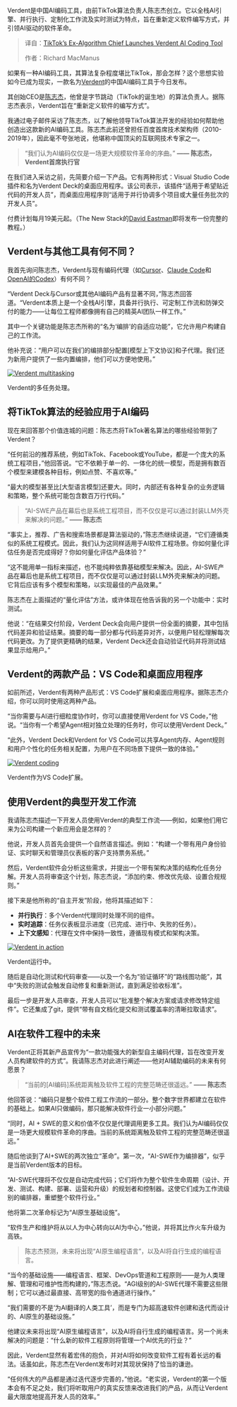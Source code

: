 
<!--
title: TikTok前算法主管打造Verdent AI编程神器
cover: https://cdn.thenewstack.io/media/2025/09/024a7dd6-point-normal-uhjuust8s_8-unsplashc.jpg
summary: Verdent是中国AI编码工具，由前TikTok算法负责人陈志杰创立。它以全栈AI引擎、并行执行、定制化工作流及实时测试为特点，旨在重新定义软件编写方式，并引领AI驱动的软件革命。
-->

Verdent是中国AI编码工具，由前TikTok算法负责人陈志杰创立。它以全栈AI引擎、并行执行、定制化工作流及实时测试为特点，旨在重新定义软件编写方式，并引领AI驱动的软件革命。

> 译自：[TikTok’s Ex-Algorithm Chief Launches Verdent AI Coding Tool](https://thenewstack.io/tiktoks-ex-algorithm-chief-launches-verdent-ai-coding-tool/)
> 
> 作者：Richard MacManus

如果有一种AI编码工具，其算法复杂程度堪比TikTok，那会怎样？这个思想实验如今已成为现实，一款名为[Verdent](https://www.verdent.ai/)的中国AI编码工具于今日发布。

其创始CEO是[陈志杰](https://www.linkedin.com/in/zhijie-chen-bytechen/)，他曾是字节跳动（TikTok的诞生地）的算法负责人。据陈志杰表示，Verdent旨在“重新定义软件的编写方式”。

我通过电子邮件采访了陈志杰，以了解他领导TikTok算法开发的经验如何帮助他创造出这款新的AI编码工具。陈志杰此前还曾担任百度首席技术架构师（2010-2019年），因此毫不夸张地说，他堪称中国顶尖的互联网技术专家之一。

> “我们认为AI编码仅仅是一场更大规模软件革命的序曲。”
> **—— 陈志杰，Verdent首席执行官**

在我们进入采访之前，先简要介绍一下产品。它有两种形式：Visual Studio Code插件和名为Verdent Deck的桌面应用程序。该公司表示，该插件“适用于希望贴近代码的开发人员”，而桌面应用程序则“适用于并行协调多个项目或大量任务批次的开发人员”。

付费计划每月19美元起。（The New Stack的[David Eastman](https://thenewstack.io/author/david-eastman/)即将发布一份完整的教程。）

## Verdent与其他工具有何不同？

我首先询问陈志杰，Verdent与现有编码代理（如[Cursor](https://thenewstack.io/install-cursor-and-learn-programming-with-ai-help/)、[Claude Code](https://thenewstack.io/claude-opus-4-with-claude-code-a-developer-walkthrough/)和[OpenAI的Codex](https://thenewstack.io/testing-openai-codex-and-comparing-it-to-claude-code/)）有何不同？

“Verdent Deck与Cursor或其他AI编码产品有显著不同，”陈志杰回答道。“Verdent本质上是一个全栈AI引擎，具备并行执行、可定制工作流和防弹交付的能力——让每位工程师都像拥有自己的精英AI团队一样工作。”

其中一个关键功能是陈志杰所称的“名为‘编排’的自适应功能”，它允许用户构建自己的工作流。

他补充说：“用户可以在我们的编排部分配置[模型上下文协议]和子代理。我们还为新用户提供了一些内置编排，他们可以方便地使用。”

[![Verdent multitasking](https://cdn.thenewstack.io/media/2025/09/2662be8f-verdent-deck.jpg)](https://cdn.thenewstack.io/media/2025/09/2662be8f-verdent-deck.jpg)

Verdent的多任务处理。

## 将TikTok算法的经验应用于AI编码

现在来回答那个价值连城的问题：陈志杰将TikTok著名算法的哪些经验带到了Verdent？

“任何前沿的推荐系统，例如TikTok、Facebook或YouTube，都是一个庞大的系统工程项目，”他回答说。“它不依赖于单一的、一体化的统一模型，而是拥有数百个模型来建模各种目标，例如点赞、不喜欢等。”

“最大的模型甚至比[大型语言模型]还要大。同时，内部还有各种复杂的业务逻辑和策略，整个系统可能包含数百万行代码。”

> “AI-SWE产品在幕后也是系统工程项目，而不仅仅是可以通过封装LLM外壳来解决的问题。”
> **—— 陈志杰**

“事实上，推荐、广告和搜索场景都是算法驱动的，”陈志杰继续说道，“它们遵循类似的系统工程模式。因此，我们认为这同样适用于AI软件工程场景。你如何量化评估任务是否完成得好？你如何量化评估产品体验？”

“这不能用单一指标来描述，也不能纯粹依靠基础模型来解决。因此，AI-SWE产品在幕后也是系统工程项目，而不仅仅是可以通过封装LLM外壳来解决的问题。它背后应该有多个模型和策略，以实现最佳的产品效果。”

陈志杰在上面描述的“量化评估”方法，或许体现在他告诉我的另一个功能中：实时测试。

他说：“在结果交付阶段，Verdent Deck会向用户提供一份全面的摘要，其中包括代码差异和验证结果。摘要的每一部分都与代码差异对齐，以便用户轻松理解每次代码更改。为了提供更精确的结果，Verdent Deck还会自动验证代码并将测试结果显示给用户。”

## Verdent的两款产品：VS Code和桌面应用程序

如前所述，Verdent有两种产品形式：VS Code扩展和桌面应用程序。据陈志杰介绍，你可以同时使用这两种产品。

“当你需要与AI进行细粒度协作时，你可以直接使用Verdent for VS Code，”他说。“当你有一个希望Agent相对独立处理的任务时，你可以使用Verdent Deck。”

“此外，Verdent Deck和Verdent for VS Code可以共享Agent内存、Agent规则和用户个性化的任务相关配置，为用户在不同场景下提供一致的体验。”

[![Verdent coding](https://cdn.thenewstack.io/media/2025/09/eadb9391-verdent2.jpg)](https://cdn.thenewstack.io/media/2025/09/eadb9391-verdent2.jpg)

Verdent作为VS Code扩展。

## 使用Verdent的典型开发工作流

我请陈志杰描述一下开发人员使用Verdent的典型工作流——例如，如果他们用它来为公司构建一个新应用会是怎样的？

他说，开发人员首先会提供一个自然语言描述。例如：“构建一个带有用户身份验证、实时聊天和管理员仪表板的客户支持票务系统。”

然后，Verdent软件会分析这些需求，并提出一个带有架构决策的结构化任务分解。开发人员将审查这个计划，陈志杰说，“添加约束、修改优先级、设置合规规则。”

接下来是他所称的“自主开发”阶段，他将其描述如下：

*   **并行执行**：多个Verdent代理同时处理不同的组件。
*   **实时追踪**：任务仪表板显示进度（已完成、进行中、失败的任务）。
*   **上下文感知**：代理在文件中保持一致性，遵循现有模式和架构决策。

[![Verdent in action](https://cdn.thenewstack.io/media/2025/09/d2db20b3-verdent3.jpg)](https://cdn.thenewstack.io/media/2025/09/d2db20b3-verdent3.jpg)

Verdent运行中。

随后是自动化测试和代码审查——以及一个名为“验证循环”的“路线图功能”，其中“失败的测试会触发自动修复和重新测试，直到满足验收标准”。

最后一步是开发人员审查，开发人员可以“批准整个解决方案或请求修改特定组件”。它还集成了git，提供“带有自文档化提交和测试覆盖率的清晰拉取请求”。

## AI在软件工程中的未来

Verdent正将其新产品宣传为“一款功能强大的新型自主编码代理，旨在改变开发人员构建软件的方式”。我请陈志杰对此进行阐述——他对AI辅助编码的未来有何愿景？

> “当前的[AI编码]系统距离触及软件工程的完整范畴还很遥远。”
> **—— 陈志杰**

他回答说：“编码只是整个软件工程工作流的一部分。整个数字世界都建立在软件的基础上。如果AI只做编码，那只能解决软件行业一小部分问题。”

“同时，AI + SWE的意义和价值不仅仅是代理调用更多工具。我们认为AI编码仅仅是一场更大规模软件革命的序曲。当前的系统距离触及软件工程的完整范畴还很遥远。”

随后他谈到了AI+SWE的两次独立“革命”。第一次，“AI-SWE作为编排器”，似乎是当前Verdent版本的目标。

“AI-SWE代理将不仅仅是自动完成代码；它们将作为整个软件生命周期（设计、开发、测试、构建、部署、运营和升级）的规划者和控制器。这使它们成为工作流级别的编排器，重塑整个软件行业。”

他将第二次革命标记为“AI原生基础设施”。

“软件生产和维护将从以人为中心转向以AI为中心，”他说，并将其比作火车升级为高铁。

> 陈志杰预测，未来将出现“AI原生编程语言”，以及AI将自行生成的编程语言。

“当今的基础设施——编程语言、框架、DevOps管道和工程原则——是为人类理解、管理和可维护性而构建的，”陈志杰说。“AGI级别的AI-SWE代理不需要这些限制；它可以通过最直接、高带宽的指令通道进行操作。”

“我们需要的不是‘为AI翻译的人类工具’，而是专门为超高速软件创建和迭代而设计的、AI原生的基础设施。”

他建议未来将出现“AI原生编程语言”，以及AI将自行生成的编程语言。另一个尚未解决的问题是：“什么新的软件工程原则将管理一个AI优先的行业？”

因此，Verdent显然有着宏伟的抱负，并对AI将如何改变软件工程有着长远的看法。话虽如此，陈志杰在Verdent发布时对其现状保持了恰当的谦逊。

“任何伟大的产品都是通过迭代逐步完善的，”他说。“老实说，Verdent的第一个版本会有不足之处，我们将听取用户的真实反馈来改进我们的产品，从而让Verdent最大限度地提高开发人员的效率。”